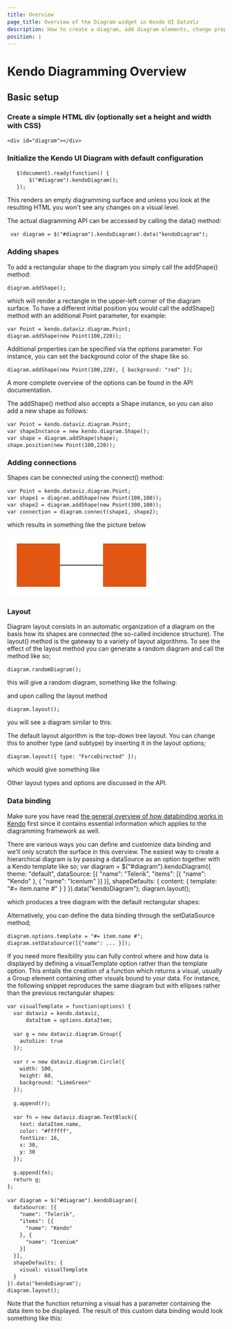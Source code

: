 ```yaml
---
title: Overview
page_title: Overview of the Diagram widget in Kendo UI DataViz
description: How to create a diagram, add diagram elements, change properties, an overview of the widget's major features.
position: 1
---
```


# Kendo Diagramming Overview

## Basic setup

### Create a simple HTML div (optionally set a height and width with CSS)

    <div id="diagram"></div>

### Initialize the Kendo UI Diagram with default configuration

       $(document).ready(function() {
           $("#diagram").kendoDiagram();
       });

This renders an empty diagramming surface and unless you look at the resulting HTML you won't see any changes on a visual level.

The actual diagramming API can be accessed by calling the data() method:

     var diagram = $("#diagram").kendoDiagram().data("kendoDiagram");

### Adding shapes

To add a rectangular shape to the diagram you simply call the addShape() method:

    diagram.addShape();

which will render a rectangle in the upper-left corner of the diagram surface. To have a different initial position you would call the addShape() method with an additional Point parameter, for example:

    var Point = kendo.dataviz.diagram.Point;
    diagram.addShape(new Point(100,220));

Additional properties can be specified via the options parameter. For instance, you can set the background color of the shape like so.

    diagram.addShape(new Point(100,220), { background: "red" });

A more complete overview of the options can be found in the API documentation.

The addShape() method also accepts a Shape instance, so you can also add a new shape as follows:

    var Point = kendo.dataviz.diagram.Point;
    var shapeInstance = new kendo.diagram.Shape();
    var shape = diagram.addShape(shape);
    shape.position(new Point(100,220));

### Adding connections

Shapes can be connected using the connect() method:

    var Point = kendo.dataviz.diagram.Point;
    var shape1 = diagram.addShape(new Point(100,100));
    var shape2 = diagram.addShape(new Point(300,100));
    var connection = diagram.connect(shape1, shape2);

which results in something like the picture below

![Two shapes connected.](/getting-started/dataviz/diagram/diagram-connection.png)

### Layout

Diagram layout consists in an automatic organization of a diagram on the basis how its shapes are connected (the so-called incidence structure). The layout() method is the gateway to a variety of layout algorithms. To see the effect of the layout method you can generate a random diagram and call the method like so;

    diagram.randomDiagram();

this will give a random diagram, something like the follwing:

and upon calling the layout method

    diagram.layout();

you will see a diagram similar to this:

The default layout algorithm is the top-down tree layout. You can change this to another type (and subtype) by inserting it in the layout options;

    diagram.layout({ type: "ForceDirected" });

which would give something like

Other layout types and options are discussed in the API.

### Data binding

Make sure you have read [the general overview of how databinding works in Kendo](http://docs.kendoui.com/getting-started/framework/datasource/overview "Kendo data binding.") first since it contains essential information which applies to the diagramming framework as well.

There are various ways you can define and customize data binding and we'll only scratch the surface in this overview. The easiest way to create a hierarchical diagram is by passing a dataSource as an option together with a Kendo template like so;
    var diagram = $("#diagram").kendoDiagram({
        theme: "default",
        dataSource: [{
          "name": "Telerik",
          "items": [{
            "name": "Kendo"
          }, {
            "name": "Icenium"
          }]
        }],
        shapeDefaults: {
          content: {
            template: "#= item.name #"
          }
        }
    }).data("kendoDiagram");
    diagram.layout();

which produces a tree diagram with the default rectangular shapes:

Alternatively, you can define the data binding through the setDataSource method;

    diagram.options.template = "#= item.name #";
    diagram.setDataSource([{"name": ... }]);

If you need more flexibility you can fully control where and how data is displayed by defining a visualTemplate option rather than the template option. This entails the creation of a function which returns a visual, usually a Group element containing other visuals bound to your data. For instance, the following snippet reproduces the same diagram but with ellipses rather than the previous rectangular shapes:

    var visualTemplate = function(options) {
      var dataviz = kendo.dataviz,
          dataItem = options.dataItem;

      var g = new dataviz.diagram.Group({
        autoSize: true
      });

      var r = new dataviz.diagram.Circle({
        width: 100,
        height: 60,
        background: "LimeGreen"
      });

      g.append(r);

      var fn = new dataviz.diagram.TextBlock({
        text: dataItem.name,
        color: "#ffffff",
        fontSize: 16,
        x: 30,
        y: 30
      });

      g.append(fn);
      return g;
    };

    var diagram = $("#diagram").kendoDiagram({
      dataSource: [{
        "name": "Telerik",
        "items": [{
          "name": "Kendo"
        }, {
          "name": "Icenium"
        }]
      }],
      shapeDefaults: {
        visual: visualTemplate
      }
    }).data("kendoDiagram");
    diagram.layout();

Note that the function returning a visual has a parameter containing the data item to be displayed.
The result of this custom data binding would look something like this:

